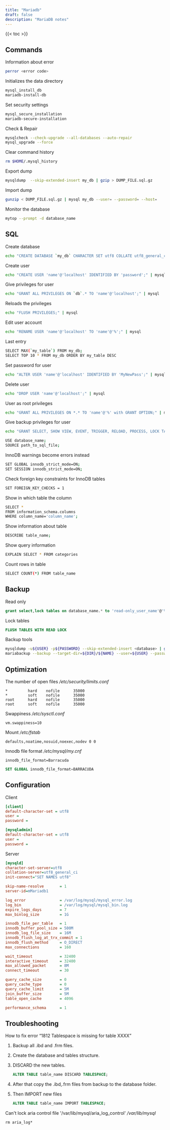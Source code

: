 ```yaml
---
title: "Mariadb"
draft: false
description: "MariaDB notes"
---
```


{{< toc >}}

## Commands

Information about error

```bash
perror <error code>
```

Initializes the data directory

```bash
mysql_install_db
mariadb-install-db
```

Set security settings

```bash
mysql_secure_installation
mariadb-secure-installation
```

Check & Repair

```bash
mysqlcheck --check-upgrade --all-databases --auto-repair
mysql_upgrade --force
```

Clear command history

```bash
rm $HOME/.mysql_history
```

Export dump

```bash
mysqldump  --skip-extended-insert my_db | gzip > DUMP_FILE.sql.gz
```

Import dump

```bash
gunzip < DUMP_FILE.sql.gz | mysql my_db --user= --password= --host=
```

Monitor the database

```bash
mytop --prompt -d database_name
```

## SQL

Create database

```bash
echo "CREATE DATABASE `my_db` CHARACTER SET utf8 COLLATE utf8_general_ci;" | mysql
```

Create user

```bash
echo "CREATE USER 'name'@'localhost' IDENTIFIED BY 'password';" | mysql
```

Give privileges for user

```bash
echo "GRANT ALL PRIVILEGES ON `db`.* TO 'name'@'localhost';" | mysql
```

Reloads the privileges

```bash
echo "FLUSH PRIVILEGES;" | mysql
```

Edit user account

```bash
echo "RENAME USER 'name'@'localhost' TO 'name'@'%';" | mysql
```

Last entry

```bash
SELECT MAX(`my_table`) FROM my_db;
SELECT TOP 10 * FROM my_db ORDER BY my_table DESC
```

Set password for user

```bash
echo "ALTER USER 'name'@'localhost' IDENTIFIED BY 'MyNewPass';" | mysql
```

Delete user

```bash
echo "DROP USER 'name'@'localhost';" | mysql
```

User as root privileges

```bash
echo "GRANT ALL PRIVILEGES ON *.* TO 'name'@'%' with GRANT OPTION;" | mysql
```

Give backup privileges for user

```bash
echo "GRANT SELECT, SHOW VIEW, EVENT, TRIGGER, RELOAD, PROCESS, LOCK TABLES, REPLICATION CLIENT ON *.* TO 'name'@'localhost'" | mysql
```

```bash
USE database_name;
SOURCE path_to_sql_file;
```

InnoDB warnings become errors instead

```bash
SET GLOBAL innodb_strict_mode=ON;
SET SESSION innodb_strict_mode=ON;
```

Check foreign key constraints for InnoDB tables

```bash
SET FOREIGN_KEY_CHECKS = 1
```

Show in which table the column

```bash
SELECT *
FROM information_schema.columns
WHERE column_name='column_name';
```

Show information about table

```bash
DESCRIBE table_name;
```

Show query information

```bash
EXPLAIN SELECT * FROM categories
```

Count rows in table

```bash
SELECT COUNT(*) FROM table_name
```

## Backup

Read only

```sql
grant select,lock tables on database_name.* to 'read-only_user_name'@'%'
```

Lock tables

```sql
FLUSH TABLES WITH READ LOCK
```

Backup tools

```bash
mysqldump -u${USER} -p${PASSWORD} --skip-extended-insert <database> | gzip > ${DIR}/<database>${NAME}.sql.gz
mariabackup --backup --target-dir=${DIR}/${NAME} --user=${USER} --password=${PASSWORD}
```

## Optimization

The number of open files
_/etc/security/limits.conf_

```text
*         hard    nofile      35000
*         soft    nofile      35000
root      hard    nofile      35000
root      soft    nofile      35000
```

Swappiness
_/etc/sysctl.conf_

```text
vm.swappiness=10
```

Mount
_/etc/fstab_

```text
defaults,noatime,nosuid,noexec,nodev 0 0
```

Innodb file format
_/etc/mysql/my.cnf_

```text
innodb_file_format=Barracuda
```

```sql
SET GLOBAL innodb_file_format=BARRACUDA
```

## Configuration

Client

```ini
[client]
default-character-set = utf8
user = 
password = 

[mysqladmin]
default-character-set = utf8
user = 
password = 
```

Server

```ini
[mysqld]
character-set-server=utf8
collation-server=utf8_general_ci
init-connect="SET NAMES utf8"

skip-name-resolve       = 1
server-id=mMariadb1

log_error               = /var/log/mysql/mysql_error.log
log_bin                 = /var/log/mysql/mysql_bin.log
expire_logs_days        = 7
max_binlog_size         = 1G

innodb_file_per_table   = 1
innodb_buffer_pool_size = 500M
innodb_log_file_size    = 16M
innodb_flush_log_at_trx_commit = 1
innodb_flush_method     = O_DIRECT
max_connections         = 160

wait_timeout            = 32400
interactive_timeout     = 32400
max_allowed_packet      = 8M
connect_timeout         = 30

query_cache_size        = 0
query_cache_type        = 0
query_cache_limit       = 5M
join_buffer_size        = 5M
table_open_cache        = 4096

performance_schema      = 1
```

## Troubleshooting

How to fix error “1812 Tablespace is missing for table XXXX”

1. Backup all .ibd and .frm files.
2. Create the database and tables structure.
3. DISCARD the new tables.

    ```sql
    ALTER TABLE table_name DISCARD TABLESPACE;
    ```

4. After that copy the .ibd,.frm files from backup to the database folder.
5. Then IMPORT new files

    ```sql
    ALTER TABLE table_name IMPORT TABLESPACE;
    ```

Can't lock aria control file '/var/lib/mysql/aria_log_control'
_/var/lib/mysql_

```text
rm aria_log*
```
